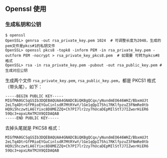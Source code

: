 ## Openssl 使用


### 生成私钥和公钥
```shell
$ openssl
OpenSSL> genrsa -out rsa_private_key.pem 1024  # 可调整长度为2048，生成的pem文件是pkcs#1的私钥文件
OpenSSL> openssl pkcs8 -topk8 -inform PEM -in rsa_private_key.pem -outform PEM -nocrypt > rsa_private_key_pkcs8.pem  # 如需要 可转为pkcs#8格式 
OpenSSL> rsa -in rsa_private_key.pem -pubout -out rsa_public_key.pem # 生成对应公钥
```

生成两个文件 `rsa_private_key.pem`, `rsa_public_key.pem`，都是 PKCS1 格式（带头尾），如下：
```shell
-----BEGIN PUBLIC KEY-----
MIGfMA0GCSqGSIb3DQEBAQUAA4GNADCBiQKBgQCqx/yNundmEO646WHZ/BbxmUJt
2eLTq4DtrGfPRioEYGuCinlsdR7MtRYwY/lGe1qQpI75hi7RKlfpzuZ3FNmRe0tb
HQ9i5hczwtLA6lYixc8D8MEZZQ+Ch7PI7lr2zy7hUcaDEpMIlStTJ7IZworHiER6
59Qc3+opxLRmTMJX9QIDAQAB
-----END PUBLIC KEY-----
```

去掉头尾就是 PKCS8 格式：
```shell
MIGfMA0GCSqGSIb3DQEBAQUAA4GNADCBiQKBgQCqx/yNundmEO646WHZ/BbxmUJt
2eLTq4DtrGfPRioEYGuCinlsdR7MtRYwY/lGe1qQpI75hi7RKlfpzuZ3FNmRe0tb
HQ9i5hczwtLA6lYixc8D8MEZZQ+Ch7PI7lr2zy7hUcaDEpMIlStTJ7IZworHiER6
59Qc3+opxLRmTMJX9QIDAQAB
```